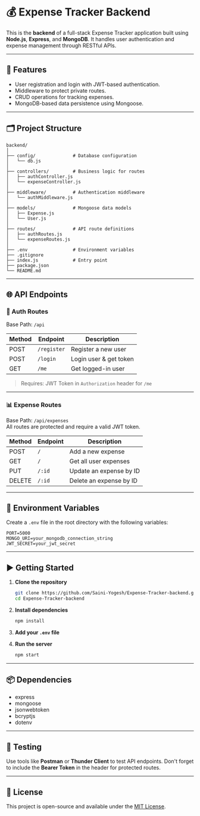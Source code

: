 # 💰 Expense Tracker Backend

This is the **backend** of a full-stack Expense Tracker application built using **Node.js**, **Express**, and **MongoDB**. It handles user authentication and expense management through RESTful APIs.

---

## 🚀 Features

- User registration and login with JWT-based authentication.
- Middleware to protect private routes.
- CRUD operations for tracking expenses.
- MongoDB-based data persistence using Mongoose.

---

## 🗂️ Project Structure

```
backend/
│
├── config/              # Database configuration
│   └── db.js
│
├── controllers/         # Business logic for routes
│   ├── authController.js
│   └── expenseController.js
│
├── middleware/          # Authentication middleware
│   └── authMiddleware.js
│
├── models/              # Mongoose data models
│   ├── Expense.js
│   └── User.js
│
├── routes/              # API route definitions
│   ├── authRoutes.js
│   └── expenseRoutes.js
│
├── .env                 # Environment variables
├── .gitignore
├── index.js             # Entry point
├── package.json
└── README.md
```

---

## 🌐 API Endpoints

### 🔐 Auth Routes

Base Path: `/api`

| Method | Endpoint    | Description            |
|--------|-------------|------------------------|
| POST   | `/register` | Register a new user    |
| POST   | `/login`    | Login user & get token |
| GET    | `/me`       | Get logged-in user     |

> Requires: JWT Token in `Authorization` header for `/me`

---

### 📊 Expense Routes

Base Path: `/api/expenses`  
All routes are protected and require a valid JWT token.

| Method | Endpoint     | Description              |
|--------|--------------|--------------------------|
| POST   | `/`          | Add a new expense        |
| GET    | `/`          | Get all user expenses    |
| PUT    | `/:id`       | Update an expense by ID  |
| DELETE | `/:id`       | Delete an expense by ID  |

---

## 🔐 Environment Variables

Create a `.env` file in the root directory with the following variables:

```env
PORT=5000
MONGO_URI=your_mongodb_connection_string
JWT_SECRET=your_jwt_secret
```

---

## ▶️ Getting Started

1. **Clone the repository**
   ```bash
   git clone https://github.com/Saini-Yogesh/Expense-Tracker-backend.git
   cd Expense-Tracker-backend
   ```

2. **Install dependencies**
   ```bash
   npm install
   ```

3. **Add your `.env` file**

4. **Run the server**
   ```bash
   npm start
   ```

---

## 📦 Dependencies

- express
- mongoose
- jsonwebtoken
- bcryptjs
- dotenv

---

## 🧪 Testing

Use tools like **Postman** or **Thunder Client** to test API endpoints. Don't forget to include the **Bearer Token** in the header for protected routes.

---

## 📄 License

This project is open-source and available under the [MIT License](LICENSE).
